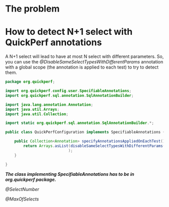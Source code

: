 # The problem

# How to detect N+1 select with QuickPerf annotations
A N+1 select will lead to have at most N select with different parameters.
So, you can use the *@DisableSameSelectTypesWithDifferentParams* annotation with a global scope (the annotation is applied to each test) to try to detect them.

```java
package org.quickperf;

import org.quickperf.config.user.SpecifiableAnnotations;
import org.quickperf.sql.annotation.SqlAnnotationBuilder;

import java.lang.annotation.Annotation;
import java.util.Arrays;
import java.util.Collection;

import static org.quickperf.sql.annotation.SqlAnnotationBuilder.*;

public class QuickPerfConfiguration implements SpecifiableAnnotations {

    public Collection<Annotation> specifyAnnotationsAppliedOnEachTest() {
        return Arrays.asList(disableSameSelectTypesWithDifferentParams() // can some reveal N+1 selects
                            );
    }

}
```
***The class implementing SpecifiableAnnotations has to be in org.quickperf package.***

*@SelectNumber*

*@MaxOfSelects*